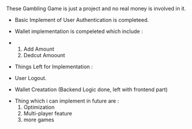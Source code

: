 These Gambling Game is just a project and no real money is involved in it.

- Basic Implement of User Authentication is completeed.
- Wallet implementation is compeleted which include :
-  1. Add Amount
   2. Dedcut Amoount
 
- Things Left for Implementation :
- User Logout.
- Wallet Creatation (Backend Logic done, left with frontend part)


 * Thing which i can implement in future are :
    1. Optimization
    2. Multi-player feature
    3. more games
